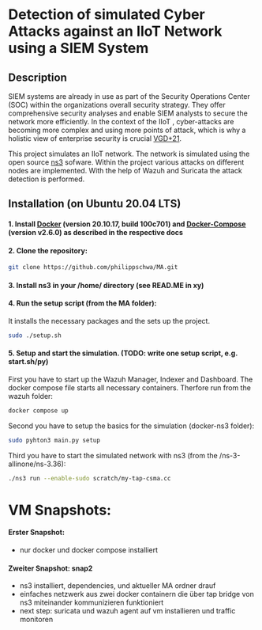 # Detection of simulated Cyber Attacks against an IIoT Network using a SIEM System

## Description

SIEM systems are already in use as part of the Security Operations Center (SOC) within
the organizations overall security strategy. They offer comprehensive security analyses
and enable SIEM analysts to secure the network more efficiently. In the context of the
IIoT , cyber-attacks are becoming more complex and using more points of attack, which
is why a holistic view of enterprise security is crucial [VGD+21](https://link.springer.com/chapter/10.1007/978-3-030-81242-3_17).

This project simulates an IIoT network. The network is simulated using the open source 
[ns3](https://www.nsnam.org/) sofware. Within the project various attacks on different 
nodes are implemented. With the help of Wazuh and Suricata the attack detection is performed.

## Installation (on Ubuntu 20.04 LTS)


#### 1. Install [Docker](https://docs.docker.com/engine/install/ubuntu/) (version 20.10.17, build 100c701) and [Docker-Compose](https://docs.docker.com/compose/install/) (version v2.6.0) as described in the respective docs

#### 2. Clone the repository:
```bash
git clone https://github.com/philippschwa/MA.git
```

#### 3. Install ns3 in your /home/<user> directory (see READ.ME in xy)

#### 4. Run the setup script (from the MA folder):
It installs the necessary packages and the sets up the project.
```bash
sudo ./setup.sh
```
#### 5. Setup and start the simulation. (TODO: write one setup script, e.g. start.sh/py)
First you have to start up the Wazuh Manager, Indexer and Dashboard. The docker compose file starts all necessary containers. Therfore run from the wazuh folder:
```bash
docker compose up
```

Second you have to setup the basics for the simulation (docker-ns3 folder):
```bash
sudo pyhton3 main.py setup
```

Third you have to start the simulated network with ns3 (from the /ns-3-allinone/ns-3.36):
```bash
./ns3 run --enable-sudo scratch/my-tap-csma.cc
```

# VM Snapshots:
#### Erster Snapshot:
- nur docker und docker compose installiert

#### Zweiter Snapshot: snap2
- ns3 installiert, dependencies, und aktueller MA ordner drauf 
- einfaches netzwerk aus zwei docker containern die über tap bridge von ns3 miteinander kommunizieren funktioniert
- next step: suricata und wazuh agent auf vm installieren und traffic monitoren


